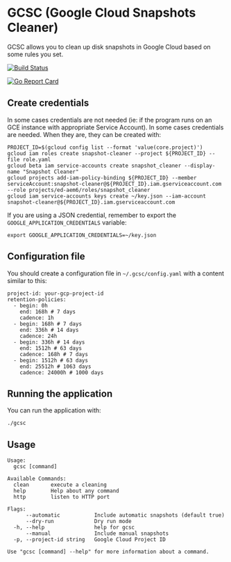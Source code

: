 # GCSC (Google Cloud Snapshots Cleaner)

GCSC allows you to clean up disk snapshots in Google Cloud based on some rules you set.

[![Build Status](https://travis-ci.org/Fale/gcsc.svg?branch=master)](https://travis-ci.org/Fale/gcsc)

[![Go Report Card](https://goreportcard.com/badge/github.com/fale/gcsc)](https://goreportcard.com/report/github.com/fale/gcsc)

## Create credentials
In some cases credentials are not needed (ie: if the program runs on an GCE instance with appropriate Service Account).
In some cases credentials are needed.
When they are, they can be created with:

    PROJECT_ID=$(gcloud config list --format 'value(core.project)')
    gcloud iam roles create snapshot-cleaner --project ${PROJECT_ID} --file role.yaml
    gcloud beta iam service-accounts create snapshot_cleaner --display-name "Snapshot Cleaner"
    gcloud projects add-iam-policy-binding ${PROJECT_ID} --member serviceAccount:snapshot-cleaner@${PROJECT_ID}.iam.gserviceaccount.com --role projects/ed-aem6/roles/snapshot_cleaner
    gcloud iam service-accounts keys create ~/key.json --iam-account snapshot-cleaner@${PROJECT_ID}.iam.gserviceaccount.com

If you are using a JSON credential, remember to export the `GOOGLE_APPLICATION_CREDENTIALS` variable:

    export GOOGLE_APPLICATION_CREDENTIALS=~/key.json

## Configuration file
You should create a configuration file in `~/.gcsc/config.yaml` with a content similar to this:

    project-id: your-gcp-project-id
    retention-policies:
      - begin: 0h
        end: 168h # 7 days
        cadence: 1h
      - begin: 168h # 7 days
        end: 336h # 14 days
        cadence: 24h
      - begin: 336h # 14 days
        end: 1512h # 63 days
        cadence: 168h # 7 days
      - begin: 1512h # 63 days
        end: 25512h # 1063 days
        cadence: 24000h # 1000 days

## Running the application
You can run the application with:

    ./gcsc

## Usage

    Usage:
      gcsc [command]
    
    Available Commands:
      clean       execute a cleaning
      help        Help about any command
      http        listen to HTTP port

    Flags:
          --automatic           Include automatic snapshots (default true)
          --dry-run             Dry run mode
      -h, --help                help for gcsc
          --manual              Include manual snapshots
      -p, --project-id string   Google Cloud Project ID

    Use "gcsc [command] --help" for more information about a command.

